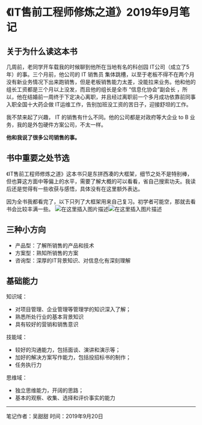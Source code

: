 # 《IT售前工程师修炼之道》2019年9月笔记

##  关于为什么读这本书

几周前，老同学开车载我的时候聊到他所在当地有名的科创园 IT公司（成立了5年）的事。三个月前，他公司的 IT 销售员 集体跳槽，以至于老板不得不在两个月没有新业务情况下出来跑销售，但是老板销售能力太差，没能拉来业务。他和他的组长工资都是三个月以上没发，而且他的组长是全市 “信息化协会”副会长 ，所以，他在结婚前一周终于下定决心离职，并且经过离职前一个多月成功依靠前同事入职全国十大药企做 IT运维工作，告别加班没工资的苦日子，迎接舒坦的工作。

我不禁来起了兴趣， IT 的销售有什么不同。他的公司都是对政府等大企业 to B 业务，我的是外包硬件方案公司，不太一样。

**他和我说了很多公司销售的事。**

## 书中重要之处节选

《IT售前工程师修炼之道》这本书只是东拼西凑的大框架，细节之处不是特别棒，但也算这方面中等偏上的水平，需要了解大概的可以看看，省自己搜索功夫。我读后还是觉得有一些收获与感悟，具体没有在这里额外表达。

因为全书我都看完了，以下只列了大框架用来自己复习。初学者可能空，那就去看书会比较丰满一些。
![在这里插入图片描述](https://img-blog.csdnimg.cn/20190925230229532.png?x-oss-process=image/watermark,type_ZmFuZ3poZW5naGVpdGk,shadow_10,text_aHR0cHM6Ly9ibG9nLmNzZG4ubmV0L3UwMTQxNzEwOTE=,size_16,color_FFFFFF,t_70)![在这里插入图片描述](https://img-blog.csdnimg.cn/20190925230725293.png?x-oss-process=image/watermark,type_ZmFuZ3poZW5naGVpdGk,shadow_10,text_aHR0cHM6Ly9ibG9nLmNzZG4ubmV0L3UwMTQxNzEwOTE=,size_16,color_FFFFFF,t_70)
##  三种小方向
- 产品型：了解所销售的产品和技术
- 方案型：熟知所销售的方案
- 咨询型：深厚的IT背景知识、对信息化有深刻理解

## 基础能力
知识域：
-  对项目管理、企业管理等管理学的知识深入了解；
-  熟悉所处行业的基本背景知识
-   具有较好的营销和销售意识

技能域：

- 较好的沟通能力，包括面谈、演讲和演示等；
- 加好的解决方案写作能力，包括投招标书的制作；
- 任务执行力


思维域：

- 独立思维能力，开阔的思路；
- 基本的观察、收集、选择和评价事实的能力

---

笔记作者：吴甜甜  时间：2019年9月20日
